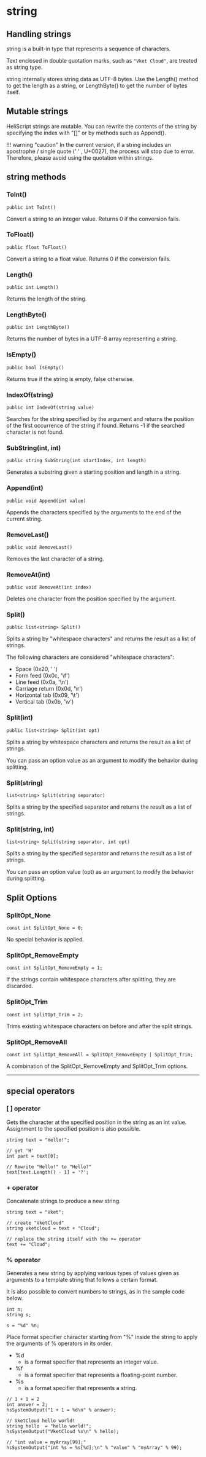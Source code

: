 # string

## Handling strings

string is a built-in type that represents a sequence of characters.

Text enclosed in double quotation marks, such as `"Vket Cloud"`, are treated as string type.

string internally stores string data as UTF-8 bytes. Use the Length() method to get the length as a string, or LengthByte() to get the number of bytes itself.

## Mutable strings

HeliScript strings are mutable. You can rewrite the contents of the string by specifying the index with "[]" or by methods such as Append().

!!! warning "caution"
    In the current version, if a string includes an apostrophe / single quote (' ' , U+0027), the process will stop due to error.<br>
    Therefore, please avoid using the quotation within strings.

## string methods

### ToInt()

`public int ToInt()`

Convert a string to an integer value. Returns 0 if the conversion fails.

### ToFloat()

`public float ToFloat()`

Convert a string to a float value. Returns 0 if the conversion fails.

### Length()

`public int Length()`

Returns the length of the string.

### LengthByte()

`public int LengthByte()`

Returns the number of bytes in a UTF-8 array representing a string.

### IsEmpty()

`public bool IsEmpty()`

Returns true if the string is empty, false otherwise.

### IndexOf(string)

`public int IndexOf(string value)`

Searches for the string specified by the argument and returns the position of the first occurrence of the string if found. Returns -1 if the searched character is not found.

### SubString(int, int)

`public string SubString(int startIndex, int length)`

Generates a substring given a starting position and length in a string.

### Append(int)

`public void Append(int value)`

Appends the characters specified by the arguments to the end of the current string.

### RemoveLast()

`public void RemoveLast()`

Removes the last character of a string.

### RemoveAt(int)

`public void RemoveAt(int index)`

Deletes one character from the position specified by the argument.

### Split()

`public list<string> Split()`

Splits a string by "whitespace characters" and returns the result as a list of strings.

The following characters are considered "whitespace characters":

- Space (0x20, ' ')
- Form feed (0x0c, '\f')
- Line feed (0x0a, '\n')
- Carriage return (0x0d, '\r')
- Horizontal tab (0x09, '\t')
- Vertical tab (0x0b, '\v')

### Split(int)

`public list<string> Split(int opt)`

Splits a string by whitespace characters and returns the result as a list of strings.

You can pass an option value as an argument to modify the behavior during splitting.

### Split(string)

`list<string> Split(string separator)`

Splits a string by the specified separator and returns the result as a list of strings.

### Split(string, int)

`list<string> Split(string separator, int opt)`

Splits a string by the specified separator and returns the result as a list of strings.

You can pass an option value (opt) as an argument to modify the behavior during splitting.

## Split Options

### SplitOpt_None

`const int SplitOpt_None = 0;`

No special behavior is applied.

### SplitOpt_RemoveEmpty

`const int SplitOpt_RemoveEmpty = 1;`

If the strings contain whitespace characters after splitting, they are discarded.

### SplitOpt_Trim

`const int SplitOpt_Trim = 2;`

Trims existing whitespace characters on before and after the split strings.

### SplitOpt_RemoveAll

`const int SplitOpt_RemoveAll = SplitOpt_RemoveEmpty | SplitOpt_Trim;`

A combination of the SplitOpt_RemoveEmpty and SplitOpt_Trim options.

***

## special operators

### [ ] operator

Gets the character at the specified position in the string as an int value. Assignment to the specified position is also possible.

```
string text = "Hello!";

// get 'H'
int part = text[0];

// Rewrite "Hello!" to "Hello?"
text[text.Length() - 1] = '?';
```

### + operator

Concatenate strings to produce a new string.

```
string text = "Vket";

// create "VketCloud"
string vketcloud = text + "Cloud";

// replace the string itself with the += operator
text += "Cloud";
```

### % operator

Generates a new string by applying various types of values given as arguments to a template string that follows a certain format.

It is also possible to convert numbers to strings, as in the sample code below.

```
int n;
string s;

s = "%d" %n;
```

Place format specifier character starting from "%" inside the string to apply the arguments of % operators in its order.

* %d
  * is a format specifier that represents an integer value.
* %f
  * is a format specifier that represents a floating-point number.
* %s
  * is a format specifier that represents a string.

```
// 1 + 1 = 2
int answer = 2;
hsSystemOutput("1 + 1 = %d\n" % answer);

// VketCloud hello world!
string hello  = "hello world!";
hsSystemOutput("VketCloud %s\n" % hello);

// "int value = myArray[99];"
hsSystemOutput("int %s = %s[%d];\n" % "value" % "myArray" % 99);
```
